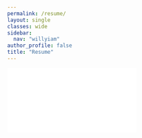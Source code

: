 ```yaml
---
permalink: /resume/
layout: single
classes: wide
sidebar:
  nav: "willyiam"
author_profile: false
title: "Resume"
---
```


<embed src="/Documents/WilliamGauvin_Resume.pdf" type="application/pdf" />


